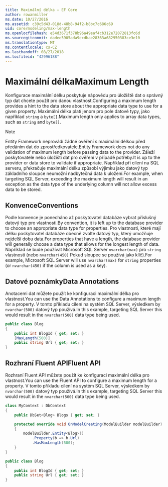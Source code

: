 ```yaml
---
title: Maximální délka – EF Core
author: rowanmiller
ms.date: 10/27/2016
ms.assetid: c39c5d43-018d-48b8-94f2-b8bc7c686c69
uid: core/modeling/max-length
ms.openlocfilehash: e54d3671f378b96a49eaf4cb312e72072813fc6d
ms.sourcegitcommit: dadee5905ada9ecdbae28363a682950383ce3e10
ms.translationtype: MT
ms.contentlocale: cs-CZ
ms.lasthandoff: 08/27/2018
ms.locfileid: "42996188"
---
```

# <a name="maximum-length"></a><span data-ttu-id="d661f-102">Maximální délka</span><span class="sxs-lookup"><span data-stu-id="d661f-102">Maximum Length</span></span>

<span data-ttu-id="d661f-103">Konfigurace maximální délku poskytuje nápovědu pro úložiště dat o správný typ dat chcete použít pro danou vlastnost.</span><span class="sxs-lookup"><span data-stu-id="d661f-103">Configuring a maximum length provides a hint to the data store about the appropriate data type to use for a given property.</span></span> <span data-ttu-id="d661f-104">Maximální délka platí jenom pro pole datové typy, jako například `string` a `byte[]`.</span><span class="sxs-lookup"><span data-stu-id="d661f-104">Maximum length only applies to array data types, such as `string` and `byte[]`.</span></span>

> [!NOTE]  
> <span data-ttu-id="d661f-105">Entity Framework neprovádí žádné ověření s maximální délkou před předáním dat do zprostředkovatele.</span><span class="sxs-lookup"><span data-stu-id="d661f-105">Entity Framework does not do any validation of maximum length before passing data to the provider.</span></span> <span data-ttu-id="d661f-106">Záleží poskytovatele nebo úložišti dat pro ověření v případě potřeby.</span><span class="sxs-lookup"><span data-stu-id="d661f-106">It is up to the provider or data store to validate if appropriate.</span></span> <span data-ttu-id="d661f-107">Například při cílení na SQL serveru, překračuje maximální délku způsobí výjimku jako datový typ základního sloupce neumožní nadbytečná data k uložení.</span><span class="sxs-lookup"><span data-stu-id="d661f-107">For example, when targeting SQL Server, exceeding the maximum length will result in an exception as the data type of the underlying column will not allow excess data to be stored.</span></span>

## <a name="conventions"></a><span data-ttu-id="d661f-108">Konvence</span><span class="sxs-lookup"><span data-stu-id="d661f-108">Conventions</span></span>

<span data-ttu-id="d661f-109">Podle konvence je ponecháno až poskytovatel databáze vybrat příslušný datový typ pro vlastnosti.</span><span class="sxs-lookup"><span data-stu-id="d661f-109">By convention, it is left up to the database provider to choose an appropriate data type for properties.</span></span> <span data-ttu-id="d661f-110">Pro vlastnosti, které mají délku poskytovatel databáze obecně zvolte datový typ, který umožňuje nejdelší dobu data.</span><span class="sxs-lookup"><span data-stu-id="d661f-110">For properties that have a length, the database provider will generally choose a data type that allows for the longest length of data.</span></span> <span data-ttu-id="d661f-111">Například se bude používat Microsoft SQL Server `nvarchar(max)` pro `string` vlastnosti (nebo `nvarchar(450)` Pokud sloupec se používá jako klíč).</span><span class="sxs-lookup"><span data-stu-id="d661f-111">For example, Microsoft SQL Server will use `nvarchar(max)` for `string` properties (or `nvarchar(450)` if the column is used as a key).</span></span>

## <a name="data-annotations"></a><span data-ttu-id="d661f-112">Datové poznámky</span><span class="sxs-lookup"><span data-stu-id="d661f-112">Data Annotations</span></span>

<span data-ttu-id="d661f-113">Anotacemi dat můžete použít ke konfiguraci maximální délka pro vlastnost.</span><span class="sxs-lookup"><span data-stu-id="d661f-113">You can use the Data Annotations to configure a maximum length for a property.</span></span> <span data-ttu-id="d661f-114">V tomto příkladu cílení na systém SQL Server, výsledkem by `nvarchar(500)` datový typ používá.</span><span class="sxs-lookup"><span data-stu-id="d661f-114">In this example, targeting SQL Server this would result in the `nvarchar(500)` data type being used.</span></span>

<!-- [!code-csharp[Main](samples/core/Modeling/DataAnnotations/Samples/MaxLength.cs?highlight=4)] -->
``` csharp
public class Blog
{
    public int BlogId { get; set; }
    [MaxLength(500)]
    public string Url { get; set; }
}
```

## <a name="fluent-api"></a><span data-ttu-id="d661f-115">Rozhraní Fluent API</span><span class="sxs-lookup"><span data-stu-id="d661f-115">Fluent API</span></span>

<span data-ttu-id="d661f-116">Rozhraní Fluent API můžete použít ke konfiguraci maximální délka pro vlastnost.</span><span class="sxs-lookup"><span data-stu-id="d661f-116">You can use the Fluent API to configure a maximum length for a property.</span></span> <span data-ttu-id="d661f-117">V tomto příkladu cílení na systém SQL Server, výsledkem by `nvarchar(500)` datový typ používá.</span><span class="sxs-lookup"><span data-stu-id="d661f-117">In this example, targeting SQL Server this would result in the `nvarchar(500)` data type being used.</span></span>

<!-- [!code-csharp[Main](samples/core/Modeling/FluentAPI/Samples/MaxLength.cs?highlight=7,8,9)] -->
``` csharp
class MyContext : DbContext
{
    public DbSet<Blog> Blogs { get; set; }

    protected override void OnModelCreating(ModelBuilder modelBuilder)
    {
        modelBuilder.Entity<Blog>()
            .Property(b => b.Url)
            .HasMaxLength(500);
    }
}

public class Blog
{
    public int BlogId { get; set; }
    public string Url { get; set; }
}
```
